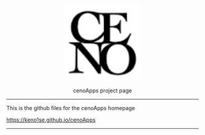 <div align="center">
  <br>
  <img src="/images/ceno.png" alt="Reverie" width="200"/>
  <br>  
  <p> cenoApps project page
 
  </p>
</div>

<!---
Add a line with ---
-->

---


This is the github files for the cenoApps homepage  

https://keno1se.github.io/cenoApps

---

